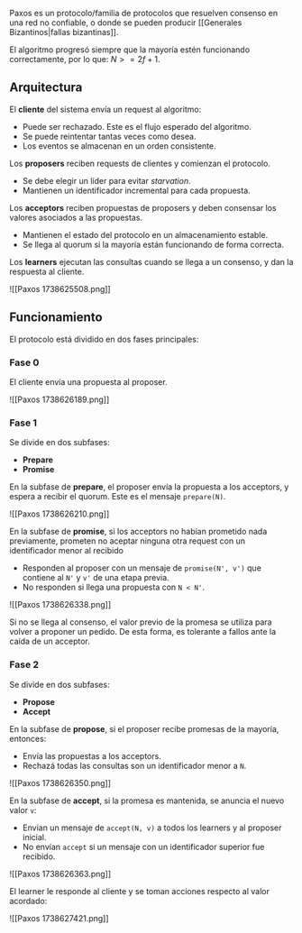 Paxos es un protocolo/familia de protocolos que resuelven consenso en una red no confiable, o donde se pueden producir [[Generales Bizantinos|fallas bizantinas]].

El algoritmo progresó siempre que la mayoría estén funcionando correctamente, por lo que: $N >= 2f + 1$.

## Arquitectura

El **cliente** del sistema envía un request al algoritmo:

- Puede ser rechazado. Este es el flujo esperado del algoritmo.
- Se puede reintentar tantas veces como desea.
- Los eventos se almacenan en un orden consistente.

Los **proposers** reciben requests de clientes y comienzan el protocolo.

- Se debe elegir un líder para evitar *starvation*.
- Mantienen un identificador incremental para cada propuesta.

Los **acceptors** reciben propuestas de proposers y deben consensar los valores asociados a las propuestas.

- Mantienen el estado del protocolo en un almacenamiento estable.
- Se llega al quorum si la mayoría están funcionando de forma correcta.

Los **learners** ejecutan las consultas cuando se llega a un consenso, y dan la respuesta al cliente.

![[Paxos 1738625508.png]]

## Funcionamiento

El protocolo está dividido en dos fases principales:

### Fase 0

El cliente envía una propuesta al proposer.

![[Paxos 1738626189.png]]

### Fase 1

Se divide en dos subfases:

- **Prepare**
- **Promise**

En la subfase de **prepare**, el proposer envía la propuesta a los acceptors, y espera a recibir el quorum. Este es el mensaje `prepare(N)`.

![[Paxos 1738626210.png]]

En la subfase de **promise**, si los acceptors no habían prometido nada previamente, prometen no aceptar ninguna otra request con un identificador menor al recibido

- Responden al proposer con un mensaje de `promise(N', v')` que contiene al `N'` y `v'` de una etapa previa.
- No responden si llega una propuesta con `N < N'`.

![[Paxos 1738626338.png]]

Si no se llega al consenso, el valor previo de la promesa se utiliza para volver a proponer un pedido. De esta forma, es tolerante a fallos ante la caída de un acceptor.

### Fase 2

Se divide en dos subfases:

- **Propose**
- **Accept**

En la subfase de **propose**, si el proposer recibe promesas de la mayoría, entonces:

- Envía las propuestas a los acceptors.
- Rechazá todas las consultas son un identificador menor a `N`.

![[Paxos 1738626350.png]]

En la subfase de **accept**, si la promesa es mantenida, se anuncia el nuevo valor `v`:

- Envian un mensaje de `accept(N, v)` a todos los learners y al proposer inicial.
- No envían `accept` si un mensaje con un identificador superior fue recibido.

![[Paxos 1738626363.png]]

El learner le responde al cliente y se toman acciones respecto al valor acordado:

![[Paxos 1738627421.png]]
